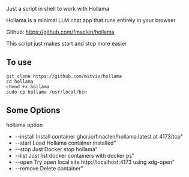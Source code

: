 Just a script in shell to work with Hollama

Hollama is a minimal LLM chat app that runs entirely in your browser

Github: https://github.com/fmaclen/hollama

This script just makes start and stop more easier

## To use

```
git clone https://github.com/mitvix/hollama
cd hollama
chmod +x hollama
sudo cp hollama /usr/local/bin
```

## Some Options

hollama option

* --install    Install container ghcr.io/fmaclen/hollama:latest at 4173/tcp"
* --start      Load Hollama container installed"
* --stop       Just Docker stop hollama"
* --list       Just list docker containers with docker ps"
* --open       Try open local site http://localhost:4173 using xdg-open"
* --remove     Delete container" 
